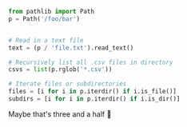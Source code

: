 <!--
.. title: Three useful pathlib snippets
.. slug: pathlib-snippets
.. date: 2020-09-06 00:00:00
.. tags: python,python
.. category: python
.. link: 
.. description: 
.. type: text
-->

```py
from pathlib import Path
p = Path('/foo/bar')


# Read in a text file
text = (p / 'file.txt').read_text()

# Recursively list all .csv files in directory
csvs = list(p.rglob('*.csv'))

# Iterate files or subdirectories
files = [i for i in p.iterdir() if i.is_file()]
subdirs = [i for i in p.iterdir() if i.is_dir()]
```

Maybe that's three and a half 🙂
